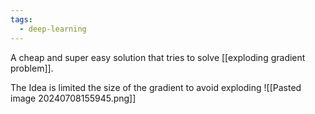 ```yaml
---
tags:
  - deep-learning
---
```

A cheap and super easy solution that tries to solve [[exploding gradient problem]].

The Idea is limited the size of the gradient to avoid exploding
![[Pasted image 20240708155945.png]]
